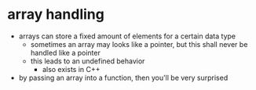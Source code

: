 #   array handling
-   arrays can store a fixed amount of elements for a certain data type
    -   sometimes an array may looks like a pointer, but this shall never be handled like a pointer
    -   this leads to an undefined behavior
        -   also exists in C++
-   by passing an array into a function, then you'll be very surprised